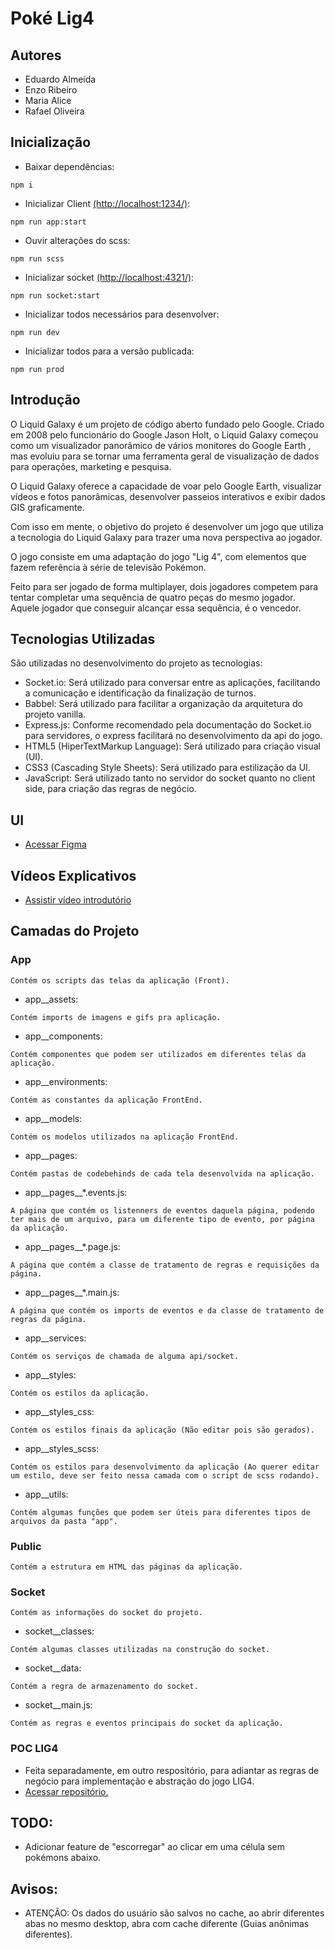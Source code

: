 # Poké Lig4

## Autores
- Eduardo Almeida
- Enzo Ribeiro
- Maria Alice
- Rafael Oliveira

## Inicialização
- Baixar dependências:
```
npm i
```
- Inicializar Client <a href="http://localhost:1234/" target="_blank">(http://localhost:1234/)</a>:
```
npm run app:start
```
- Ouvir alterações do scss:
```
npm run scss
```
- Inicializar socket <a href="http://localhost:4321/" target="_blank">(http://localhost:4321/)</a>:
```
npm run socket:start
```
- Inicializar todos necessários para desenvolver:
```
npm run dev
```
- Inicializar todos para a versão publicada:
```
npm run prod
```

## Introdução

O Liquid Galaxy é um projeto de código aberto fundado pelo Google. Criado em 2008 pelo funcionário do Google Jason Holt, o Liquid Galaxy começou como um visualizador panorâmico de vários monitores do Google Earth , mas evoluiu para se tornar uma ferramenta geral de visualização de dados para operações, marketing e pesquisa.

O Liquid Galaxy oferece a capacidade de voar pelo Google Earth, visualizar vídeos e fotos panorâmicas, desenvolver passeios interativos e exibir dados GIS graficamente.

Com isso em mente, o objetivo do projeto é desenvolver um jogo que utiliza a tecnologia do Liquid Galaxy para trazer uma nova perspectiva ao jogador.

O jogo consiste em uma adaptação do jogo "Lig 4", com elementos que fazem referência à série de televisão Pokémon. 

Feito para ser jogado de forma multiplayer, dois jogadores competem para tentar completar uma sequência de quatro peças do mesmo jogador. Aquele jogador que conseguir alcançar essa sequência, é o vencedor. 

## Tecnologias Utilizadas

São utilizadas no desenvolvimento do projeto as tecnologias:
- Socket.io: Será utilizado para conversar entre as aplicações, facilitando a comunicação e
identificação da finalização de turnos.
- Babbel: Será utilizado para facilitar a organização da arquitetura do projeto vanilla.
- Express.js: Conforme recomendado pela documentação do Socket.io para servidores, o express
facilitará no desenvolvimento da api do jogo.
- HTML5 (HiperTextMarkup Language): Será utilizado para criação visual (UI).
- CSS3 (Cascading Style Sheets): Será utilizado para estilização da UI.
- JavaScript: Será utilizado tanto no servidor do socket quanto no client side, para criação
das regras de negócio.

## UI

- <a href="https://www.figma.com/file/3lGnnmRdDA0C9aCvnwBAnV/PA?node-id=0%3A1" target="_blank">Acessar Figma</a>
## Vídeos Explicativos

- <a href="https://www.youtube.com/watch?v=PqwXqrwFPnE" target="_blank">Assistir vídeo introdutório</a>

## Camadas do Projeto

### App
```
Contém os scripts das telas da aplicação (Front).
```
- app__assets: 
```
Contém imports de imagens e gifs pra aplicação.
```
- app__components: 
```
Contém componentes que podem ser utilizados em diferentes telas da aplicação.
```
- app__environments: 
```
Contém as constantes da aplicação FrontEnd.
```
- app__models: 
```
Contém os modelos utilizados na aplicação FrontEnd.
```
- app__pages: 
```
Contém pastas de codebehinds de cada tela desenvolvida na aplicação.
```
- app__pages__*.events.js: 
```
A página que contém os listenners de eventos daquela página, podendo ter mais de um arquivo, para um diferente tipo de evento, por página da aplicação.
```
- app__pages__*.page.js: 
```
A página que contém a classe de tratamento de regras e requisições da página.
```
- app__pages__*.main.js: 
```
A página que contém os imports de eventos e da classe de tratamento de regras da página.
```
- app__services: 
```
Contém os serviços de chamada de alguma api/socket.
```
- app__styles: 
```
Contém os estilos da aplicação.
```
- app__styles_css: 
```
Contém os estilos finais da aplicação (Não editar pois são gerados).
```
- app__styles_scss: 
```
Contém os estilos para desenvolvimento da aplicação (Ao querer editar um estilo, deve ser feito nessa camada com o script de scss rodando).
```
- app__utils: 
```
Contém algumas funções que podem ser úteis para diferentes tipos de arquivos da pasta "app".
```
### Public
```
Contém a estrutura em HTML das páginas da aplicação.
```
### Socket
```
Contém as informações do socket do projeto.
```
- socket__classes: 
```
Contém algumas classes utilizadas na construção do socket.
```
- socket__data: 
```
Contém a regra de armazenamento do socket.
```
- socket__main.js: 
```
Contém as regras e eventos principais do socket da aplicação.
```
### POC LIG4
- Feita separadamente, em outro respositório, para adiantar as regras de negócio para implementação e abstração do jogo LIG4.
- <a href="https://github.com/rafaelos-git/logica_lig4" target="_blank">Acessar repositório.</a>

## TODO:
- Adicionar feature de "escorregar" ao clicar em uma célula sem pokémons abaixo.

## Avisos:
- ATENÇÃO: Os dados do usuário são salvos no cache, ao abrir diferentes abas no mesmo desktop, abra com cache diferente (Guias anônimas diferentes).